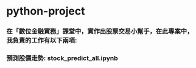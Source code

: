# python-project
### 在「數位金融實務」課堂中，實作出股票交易小幫手，在此專案中，我負責的工作有以下兩項:
### 預測股價走勢: stock_predict_all.ipynb 
